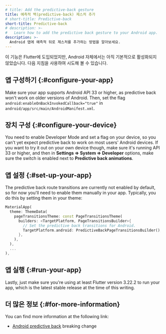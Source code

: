 ```yaml
---
# title: Add the predictive-back gesture
title: 예측적 백(predictive-back) 제스처 추가
# short-title: Predictive-back
short-title: Predictive-back
# description: >-
#   Learn how to add the predictive back gesture to your Android app.
description: >-
  Android 앱에 예측적 뒤로 제스처를 추가하는 방법을 알아보세요.
---
```


이 기능은 Flutter에 도입되었지만, Android 자체에서는 아직 기본적으로 활성화되지 않았습니다. 
다음 지침을 사용하여 시도해 볼 수 있습니다.

## 앱 구성하기 {:#configure-your-app}

Make sure your app supports Android API 33 or higher,
as predictive back won't work on older versions of Android.
Then, set the flag `android:enableOnBackInvokedCallback="true"`
in `android/app/src/main/AndroidManifest.xml`.

## 장치 구성 {:#configure-your-device}

You need to enable Developer Mode and set a flag on your device,
so you can't yet expect predictive back to work on most users'
Android devices. If you want to try it out on your own device though,
make sure it's running API 33 or higher, and then in
**Settings => System => Developer** options,
make sure the switch is enabled next to **Predictive back animations**.

## 앱 설정 {:#set-up-your-app}

The predictive back route transitions are currently
not enabled by default, so for now you'll need to enable them
manually in your app.
Typically, you do this by setting them in your theme:

```dart
MaterialApp(
  theme: ThemeData(
    pageTransitionsTheme: const PageTransitionsTheme(
      builders: <TargetPlatform, PageTransitionsBuilder>{
        // Set the predictive back transitions for Android.
        TargetPlatform.android: PredictiveBackPageTransitionsBuilder(),
      },
    ),
  ),
  ...
),
```

## 앱 실행 {:#run-your-app}

Lastly, just make sure you're using at least
Flutter version 3.22.2 to run your app,
which is the latest stable release at the time of this writing.

## 더 많은 정보 {:#for-more-information}

You can find more information at the following link:

* [Android predictive back][] breaking change

[Android predictive back]: /release/breaking-changes/android-predictive-back

